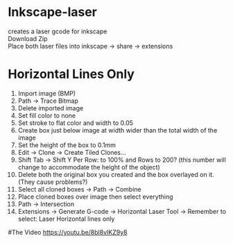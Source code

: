 # Inkscape-laser
creates a laser gcode for inkscape <br />
Download Zip <br />
Place both laser files into inkscape -> share -> extensions


# Horizontal Lines Only
1. Import image (BMP)
2. Path -> Trace Bitmap
3. Delete imported image
4. Set fill color to none
5. Set stroke to flat color and width to 0.05
6. Create box just below image at width wider than the total width of the image
7. Set the height of the box to 0.1mm
8. Edit -> Clone -> Create Tiled Clones...
9. Shift Tab -> Shift Y Per Row: to 100% and Rows to 200? (this number will change to accommodate the height of the object)
10. Delete both the original box you created and the box overlayed on it. (They cause problems?)
11. Select all cloned boxes -> Path -> Combine
12. Place cloned boxes over image then select everything
13. Path -> Intersection
14. Extensions -> Generate G-code -> Horizontal Laser Tool -> Remember to select: Laser Horizontal lines only

#The Video
https://youtu.be/8bl8vIKZ9y8
